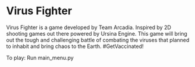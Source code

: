 # Virus Fighter
 
Virus Fighter is a game developed by Team Arcadia. Inspired by 2D shooting games out there powered by Ursina Engine. This game will bring out the tough and challenging battle of combating the viruses that planned to inhabit and bring chaos to the Earth. #GetVaccinated!

To play: Run main_menu.py

